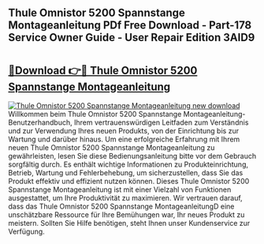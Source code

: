 ## Thule Omnistor 5200 Spannstange Montageanleitung PDf Free Download - Part-178 Service Owner Guide - User Repair Edition 3AID9

# <h2><a href="http://df7ee64.blite.top/?on=Thule+Omnistor+5200+Spannstange+Montageanleitung">🔗Download 👉🔴 Thule Omnistor 5200 Spannstange Montageanleitung</a></h2>

[![Thule Omnistor 5200 Spannstange Montageanleitung new download](https://i.imgur.com/lujVjoI.png)](http://df7ee64.blite.top/?on=Thule+Omnistor+5200+Spannstange+Montageanleitung)
Willkommen beim Thule Omnistor 5200 Spannstange Montageanleitung-Benutzerhandbuch, Ihrem vertrauenswürdigen Leitfaden zum Verständnis und zur Verwendung Ihres neuen Produkts, von der Einrichtung bis zur Wartung und darüber hinaus. Um eine erfolgreiche Erfahrung mit Ihrem neuen Thule Omnistor 5200 Spannstange Montageanleitung zu gewährleisten, lesen Sie diese Bedienungsanleitung bitte vor dem Gebrauch sorgfältig durch. Es enthält wichtige Informationen zu Produkteinrichtung, Betrieb, Wartung und Fehlerbehebung, um sicherzustellen, dass Sie das Produkt effektiv und effizient nutzen können. Dieses Thule Omnistor 5200 Spannstange Montageanleitung ist mit einer Vielzahl von Funktionen ausgestattet, um Ihre Produktivität zu maximieren. Wir vertrauen darauf, dass das Thule Omnistor 5200 Spannstange MontageanleitungD eine unschätzbare Ressource für Ihre Bemühungen war, Ihr neues Produkt zu meistern. Sollten Sie Hilfe benötigen, steht Ihnen unser Kundenservice zur Verfügung.
